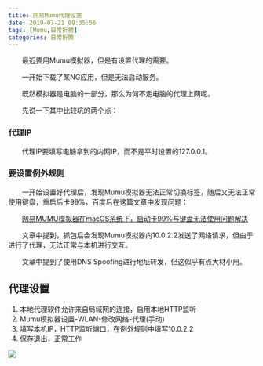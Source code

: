 ```yaml
---
title: 网易Mumu代理设置
date: 2019-07-21 09:35:56
tags: [Mumu,日常折腾]
categories: 日常折腾
---
```

&emsp;&emsp;最近要用Mumu模拟器，但是有设置代理的需要。

&emsp;&emsp;一开始下载了某NG应用，但是无法启动服务。

&emsp;&emsp;既然模拟器是电脑的一部分，那么为何不走电脑的代理上网呢。

&emsp;&emsp;先说一下其中比较坑的两个点：

### 代理IP

&emsp;&emsp;代理IP要填写电脑拿到的内网IP，而不是平时设置的127.0.0.1。

### 要设置例外规则

&emsp;&emsp;一开始设置好代理后，发现Mumu模拟器无法正常切换标签，随后又无法正常使用键盘，重启后卡99%，百度后在这篇文章中发现问题：

&emsp;&emsp;[网易MUMU模拟器在macOS系统下，启动卡99%与键盘无法使用问题解决](https://www.jianshu.com/p/9f08e43b95fc)

&emsp;&emsp;文章中提到，抓包后会发现Mumu模拟器向10.0.2.2发送了网络请求，但由于进行了代理，无法正常与本机进行交互。

&emsp;&emsp;文章中提到了使用DNS Spoofing进行地址转发，但这似乎有点大材小用。

## 代理设置
1. 本地代理软件允许来自局域网的连接，启用本地HTTP监听
2. Mumu模拟器设置-WLAN-修改网络-代理(手动)
3. 填写本机IP，HTTP监听端口，在例外规则中填写10.0.2.2
4. 保存退出，正常工作

![](https://s2.ax1x.com/2019/08/07/e5SJu6.png)